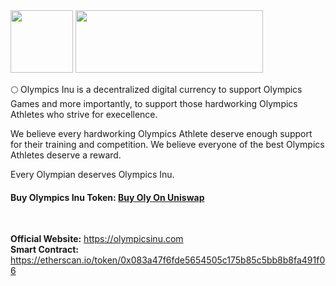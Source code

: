 <head>
  <link rel="shortcut icon" type="image/png" href="favicon.png">
  <link rel="shortcut icon" type="image/x-icon" href="favicon.ico">
  <meta name="twitter:image" content="https://olympicsinu.github.io/coin.png" />
</head>
<img src="https://olympicsinu.github.io/logo.png" width="100" height="100">
<img src="https://olympicsinu.github.io/rings.png" width="300" height="100">

🌕 Olympics Inu is a decentralized digital currency to support Olympics Games and more importantly, to support those hardworking Olympics Athletes who strive for execellence.

We believe every hardworking Olympics Athlete deserve enough support for their training and competition. We believe everyone of the best Olympics Athletes deserve a reward.

Every Olympian deserves Olympics Inu.

<h4>
  <B>Buy Olympics Inu Token:
<a href="https://app.uniswap.org/#/swap?inputCurrency=0x083a47f6fde5654505c175b85c5bb8b8fa491f06&use=V2">Buy Oly On Uniswap</a> </B> </h4>
<BR>

**Official Website:** <a href="https://olympicsinu.com">https://olympicsinu.com</a> <BR>
**Smart Contract:** <a href="https://etherscan.io/token/0x083a47f6fde5654505c175b85c5bb8b8fa491f06">https://etherscan.io/token/0x083a47f6fde5654505c175b85c5bb8b8fa491f06</a><BR>
